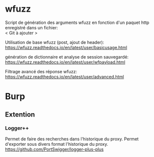 # wfuzz
Script de génération des arguments wfuzz en fonction d'un paquet http enregistré dans un fichier:  
< Git à ajouter >

Utilisation de base wfuzz (post, ajout de header):  
https://wfuzz.readthedocs.io/en/latest/user/basicusage.html  

génération de dictionnaire et analyse de session sauvegardé:  
https://wfuzz.readthedocs.io/en/latest/user/wfpayload.html 

Filtrage avancé des réponse wfuzz:  
https://wfuzz.readthedocs.io/en/latest/user/advanced.html

# Burp
## Extention
### Logger++
Permet de faire des recherches dans l'historique du proxy.
Permet d'exporter sous divers format l'historique du proxy.
https://github.com/PortSwigger/logger-plus-plus 
